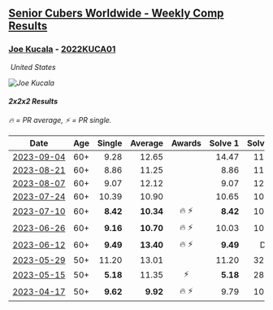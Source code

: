 <style>table {white-space: nowrap;}</style>
<link rel="stylesheet" type="text/css" href="/scw-comp/css/flags.css" />

## [Senior Cubers Worldwide - Weekly Comp Results](/scw-comp/results/)
### [Joe Kucala](README.md) - [2022KUCA01](https://www.worldcubeassociation.org/persons/2022KUCA01?event=222)

<i class="flag flag-US" />&nbsp;United States

![Joe Kucala](1682123036.jpg)

#### 2x2x2 Results

<span style="white-space: nowrap;">🔥 = PR average</span>, <span style="white-space: nowrap;">⚡ = PR single</span>.

| Date | Age | Single | Average | Awards | Solve 1 | Solve 2 | Solve 3 | Solve 4 | Solve 5 | Video |
| :--: | :--: | --: | --: | :--: | --: | --: | --: | --: | --: | :-- |
| [2023-09-04](../../results/2023-09-04/222.md) | 60+ | 9.28 | 12.65 |  | 14.47 | 11.49 | 23.50 | 9.28 | 12.00 | [Desktop](https://www.facebook.com/events/190773964023185/permalink/196929456740969) / [Mobile](https://m.facebook.com/events/190773964023185?view=permalink&id=196929456740969) |
| [2023-08-21](../../results/2023-08-21/222.md) | 60+ | 8.86 | 11.25 |  | 8.86 | 11.48 | 8.97 | 13.31 | 13.93 | [Desktop](https://www.facebook.com/events/1826888371060368/permalink/1828060984276440) / [Mobile](https://m.facebook.com/events/1826888371060368?view=permalink&id=1828060984276440) |
| [2023-08-07](../../results/2023-08-07/222.md) | 60+ | 9.07 | 12.12 |  | 9.07 | 12.37 | 12.42 | 21.17 | 11.57 | [Desktop](https://www.facebook.com/events/666756165039562/permalink/668480398200472) / [Mobile](https://m.facebook.com/events/666756165039562?view=permalink&id=668480398200472) |
| [2023-07-24](../../results/2023-07-24/222.md) | 60+ | 10.39 | 10.90 |  | 10.65 | 10.39 | 11.59 | 10.46 | DNF | [Desktop](https://www.facebook.com/events/1475111463308788/permalink/1480012302818704) / [Mobile](https://m.facebook.com/events/1475111463308788?view=permalink&id=1480012302818704) |
| [2023-07-10](../../results/2023-07-10/222.md) | 60+ | **8.42** | **10.34** | 🔥 ⚡ | **8.42** | 10.13 | 9.85 | 11.03 | 11.52 | [Desktop](https://www.facebook.com/events/198208716234931/permalink/201712509217885) / [Mobile](https://m.facebook.com/events/198208716234931?view=permalink&id=201712509217885) |
| [2023-06-26](../../results/2023-06-26/222.md) | 60+ | **9.16** | **10.70** | 🔥 ⚡ | 10.03 | 10.57 | 11.51 | 11.71 | **9.16** | [Desktop](https://www.facebook.com/events/205496442461873/permalink/206373529040831) / [Mobile](https://m.facebook.com/events/205496442461873?view=permalink&id=206373529040831) |
| [2023-06-12](../../results/2023-06-12/222.md) | 60+ | **9.49** | **13.40** | 🔥 ⚡ | **9.49** | DNF | 11.95 | 15.98 | 12.27 | [Desktop](https://www.facebook.com/events/2098018943739146/permalink/2103791026495271) / [Mobile](https://m.facebook.com/events/2098018943739146?view=permalink&id=2103791026495271) |
| [2023-05-29](../../results/2023-05-29/222.md) | 50+ | 11.20 | 13.01 |  | 11.20 | 32.89 | 12.01 | 14.33 | 12.69 | [Desktop](https://www.facebook.com/events/199553879662923/permalink/206366215648356) / [Mobile](https://m.facebook.com/events/199553879662923?view=permalink&id=206366215648356) |
| [2023-05-15](../../results/2023-05-15/222.md) | 50+ | **5.18** | 11.35 | ⚡ | **5.18** | 28.37 | 12.56 | 9.86 | 11.62 | [Desktop](https://www.facebook.com/events/943848890264789/permalink/945981170051561) / [Mobile](https://m.facebook.com/events/943848890264789?view=permalink&id=945981170051561) |
| [2023-04-17](../../results/2023-04-17/222.md) | 50+ | **9.62** | **9.92** | 🔥 ⚡ | 9.79 | 10.13 | 19.90 | **9.62** | 9.83 | [Desktop](https://www.facebook.com/events/786804792820217/permalink/794091818758181) / [Mobile](https://m.facebook.com/events/786804792820217?view=permalink&id=794091818758181) |


<!-- Global site tag (gtag.js) - Google Analytics -->
<script async src="https://www.googletagmanager.com/gtag/js?id=UA-86348435-3"></script>
<script>window.dataLayer = window.dataLayer || []; function gtag() {dataLayer.push(arguments);} gtag('js', new Date()); gtag('config', 'UA-86348435-3');</script>
